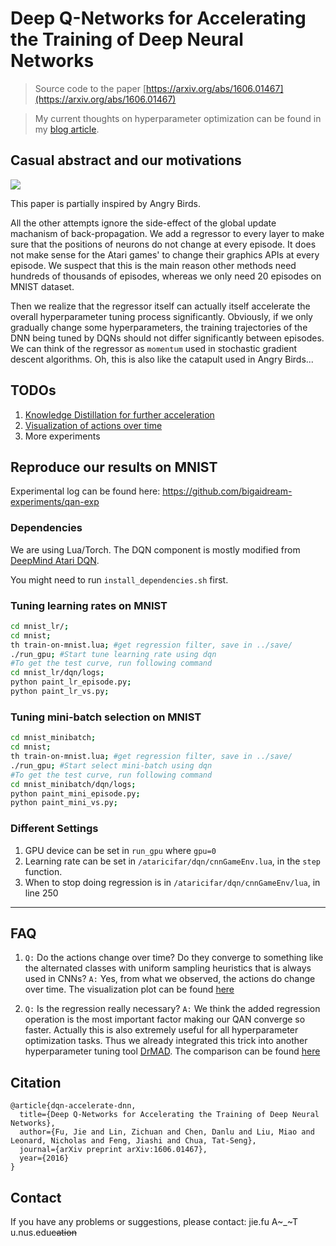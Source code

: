 # Deep Q-Networks for Accelerating the Training of Deep Neural Networks

> Source code to the paper [https://arxiv.org/abs/1606.01467](https://arxiv.org/abs/1606.01467)

> My current thoughts on hyperparameter optimization can be found in my [blog article](https://bigaidream.gitbooks.io/tech-blog/content/2016/thoughts-hyperparameter.html).

## Casual abstract and our motivations
![](https://github.com/bigaidream-projects/qan/blob/master/angry_catapult.jpg)

This paper is partially inspired by Angry Birds.

 All the other attempts ignore the side-effect of the global update machanism of back-propagation. We add a regressor to every layer to make sure that the positions of neurons do not change at every episode. It does not make sense for the Atari games' to change their graphics APIs at every episode. We suspect that this is the main reason other methods need hundreds of thousands of episodes, whereas we only need 20 episodes on MNIST dataset. 

 Then we realize that the regressor itself can actually itself accelerate the overall hyperparameter tuning process significantly. Obviously, if we only gradually change some hyperparameters, the training trajectories of the DNN being tuned by DQNs should not differ significantly between episodes. We can think of the regressor as `momentum` used in stochastic gradient descent algorithms. Oh, this is also like the catapult used in Angry Birds...

## TODOs
1. [Knowledge Distillation for further acceleration](https://github.com/bigaidream-projects/qan/issues/11)
2. [Visualization of actions over time](https://github.com/bigaidream-projects/qan/issues/2)
3. More experiments

## Reproduce our results on MNIST

Experimental log can be found here: https://github.com/bigaidream-experiments/qan-exp

### Dependencies
We are using Lua/Torch. The DQN component is mostly modified from [DeepMind Atari DQN](https://github.com/kuz/DeepMind-Atari-Deep-Q-Learner). 

You might need to run `install_dependencies.sh` first. 

### Tuning learning rates on MNIST
```bash
cd mnist_lr/;
cd mnist;
th train-on-mnist.lua; #get regression filter, save in ../save/
./run_gpu; #Start tune learning rate using dqn
#To get the test curve, run following command
cd mnist_lr/dqn/logs;
python paint_lr_episode.py;
python paint_lr_vs.py;
```

### Tuning mini-batch selection on MNIST 
```bash
cd mnist_minibatch;
cd mnist;
th train-on-mnist.lua; #get regression filter, save in ../save/
./run_gpu; #Start select mini-batch using dqn
#To get the test curve, run following command
cd mnist_minibatch/dqn/logs;
python paint_mini_episode.py;
python paint_mini_vs.py;
```

### Different Settings
1. GPU device can be set in `run_gpu` where `gpu=0`
2. Learning rate can be set in `/ataricifar/dqn/cnnGameEnv.lua`, in the `step` function. 
3. When to stop doing regression is in `/ataricifar/dqn/cnnGameEnv/lua`, in line 250

---

## FAQ
1. `Q:` Do the actions change over time? Do they converge to something like the alternated classes with uniform sampling heuristics that is always used in CNNs? 
`A:` Yes, from what we observed, the actions do change over time. The visualization plot can be found [here](https://github.com/bigaidream-experiments/qan-exp/blob/master/batchvisualization/20160724/batchvisual.pdf)

2. `Q:` Is the regression really necessary?
`A:` We think the added regression operation is the most important factor making our QAN converge so faster. Actually this is also extremely useful for all hyperparameter optimization tasks. Thus we already integrated this trick into another hyperparameter tuning tool [DrMAD](https://github.com/nicholas-leonard/drmad). The comparison can be found [here](https://github.com/bigaidream-experiments/qan-exp/tree/master/no_regression/20160710)


## Citation
```
@article{dqn-accelerate-dnn,
  title={Deep Q-Networks for Accelerating the Training of Deep Neural Networks},
  author={Fu, Jie and Lin, Zichuan and Chen, Danlu and Liu, Miao and Leonard, Nicholas and Feng, Jiashi and Chua, Tat-Seng},
  journal={arXiv preprint arXiv:1606.01467},
  year={2016}
}
```

## Contact

If you have any problems or suggestions, please contact: jie.fu A~_~T u.nus.edu~~cation~~

